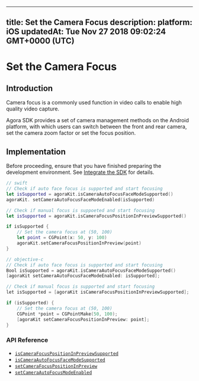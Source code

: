 
---
title: Set the Camera Focus
description: 
platform: iOS
updatedAt: Tue Nov 27 2018 09:02:24 GMT+0000 (UTC)
---
# Set the Camera Focus
## Introduction

Camera focus is a commonly used function in video calls to enable high quality video capture.

Agora SDK provides a set of camera management methods on the Android platform, with which users can switch between the front and rear camera, set the camera zoom factor or set the focus position.

## Implementation

Before proceeding, ensure that you have finished preparing the development environment. See [Integrate the SDK](../../en/Video/ios_video.md) for details.

```swift
// swift
// Check if auto face focus is supported and start focusing
let isSupported = agoraKit.isCameraAutoFocusFaceModeSupported()
agoraKit. setCameraAutoFocusFaceModeEnabled(isSupported)

// Check if manual focus is suppoeted and start focusing
let isSupported = agoraKit.isCameraFocusPositionInPreviewSupported()

if isSupported {
	// Set the camera focus at (50, 100)
	let point = CGPoint(x: 50, y: 100)
	agoraKit.setCameraFocusPositionInPreview(point)
}
```

```objective-c
// objective-c
// Check if auto face focus is supported and start focusing
Bool isSupported = agoraKit.isCameraAutoFocusFaceModeSupported()
[agoraKit setCameraAutoFocusFaceModeEnabled: isSupported];

// Check if manual focus is supported and start focusing
let isSupported = [agoraKit isCameraFocusPositionInPreviewSupported];

if (isSupported) {
	// Set the camera focus at (50, 100)
	CGPoint *point = CGPointMake(50, 100);
	[agoraKit setCameraFocusPositionInPreview: point];
}
```

### API Reference

- [`isCameraFocusPositionInPreviewSupported`](https://docs.agora.io/en/Video/API%20Reference/oc/Classes/AgoraRtcEngineKit.html#//api/name/isCameraFocusPositionInPreviewSupported)
- [`isCameraAutoFocusFaceModeSupported`](https://docs.agora.io/en/Video/API%20Reference/oc/Classes/AgoraRtcEngineKit.html#//api/name/isCameraAutoFocusFaceModeSupported)
- [`setCameraFocusPositionInPreview`](https://docs.agora.io/en/Video/API%20Reference/oc/Classes/AgoraRtcEngineKit.html#//api/name/setCameraFocusPositionInPreview:)
- [`setCameraAutoFocusModeEnabled`](https://docs.agora.io/en/Video/API%20Reference/oc/Classes/AgoraRtcEngineKit.html#//api/name/setCameraAutoFocusFaceModeEnabled:)
